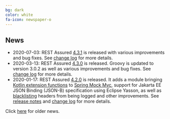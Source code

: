 ```yaml
---
bg: dark
color: white
fa-icon: newspaper-o
---
```

## News
* 2020-07-03: REST Assured [4.3.1](http://dl.bintray.com/johanhaleby/generic/rest-assured-4.3.1-dist.zip) is released with various improvements and bug fixes. See [change log](https://raw.githubusercontent.com/rest-assured/rest-assured/master/changelog.txt) for more details.
* 2020-03-13: REST Assured [4.3.0](http://dl.bintray.com/johanhaleby/generic/rest-assured-4.3.0-dist.zip) is released. Groovy is updated to version 3.0.2 as well as various improvements and bug fixes. See [change log](https://raw.githubusercontent.com/rest-assured/rest-assured/master/changelog.txt) for more details.
* 2020-01-17: REST Assured [4.2.0](http://dl.bintray.com/johanhaleby/generic/rest-assured-4.2.0-dist.zip) is released. It adds a module bringing [Kotlin extension functions](https://github.com/rest-assured/rest-assured/wiki/Usage#kotlin-extension-module-for-spring-mockmvc) to [Spring Mock Mvc](https://github.com/rest-assured/rest-assured/wiki/Usage#spring-mock-mvc-module), support for Jakarta EE JSON Binding (JSON-B) specification using  Eclipse Yasson, as well as [blacklisting](https://github.com/rest-assured/rest-assured/wiki/Usage#blacklist-headers-from-logging) headers from being logged and other improvements. See [release notes](https://github.com/rest-assured/rest-assured/wiki/ReleaseNotes42) and [change log](https://raw.githubusercontent.com/rest-assured/rest-assured/master/changelog.txt) for more details.

Click [here](https://github.com/jayway/rest-assured/wiki/OldNews) for older news.